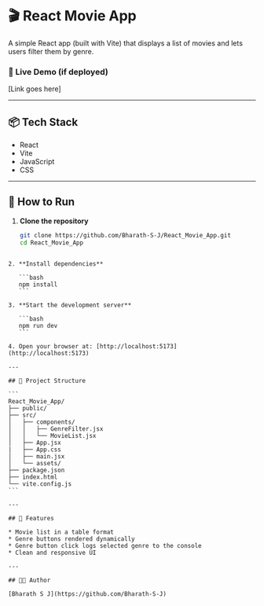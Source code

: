 # 🎬 React Movie App

A simple React app (built with Vite) that displays a list of movies and lets users filter them by genre.

### 🔗 Live Demo (if deployed)
[Link goes here]

---

## 📦 Tech Stack

- React
- Vite
- JavaScript
- CSS

---

## 🚀 How to Run

1. **Clone the repository**
   ```bash
   git clone https://github.com/Bharath-S-J/React_Movie_App.git
   cd React_Movie_App
````

2. **Install dependencies**

   ```bash
   npm install
   ```

3. **Start the development server**

   ```bash
   npm run dev
   ```

4. Open your browser at: [http://localhost:5173](http://localhost:5173)

---

## 📁 Project Structure

```
React_Movie_App/
├── public/
├── src/
│   ├── components/
│   │   ├── GenreFilter.jsx
│   │   └── MovieList.jsx
│   ├── App.jsx
|   ├── App.css
│   ├── main.jsx
│   └── assets/
├── package.json
├── index.html
└── vite.config.js
```

---

## 📌 Features

* Movie list in a table format
* Genre buttons rendered dynamically
* Genre button click logs selected genre to the console
* Clean and responsive UI

---

## 🧑‍💻 Author

[Bharath S J](https://github.com/Bharath-S-J)

